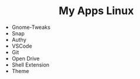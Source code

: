 <h1 align="center">My Apps Linux</h1>
<ul>
    <li>Gnome-Tweaks
    <li>Snap
    <li>Authy
    <li>VSCode
    <li>Git
    <li>Open Drive
    <li>Shell Extension
    <li>Theme
</ul>
